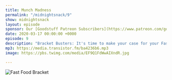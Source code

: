 ```yaml
---
title: Munch Madness
permalink: "/midnightsnack/9"
show: midnightsnack
layout: episode
sponsor: Our [Goodstuff Patreon Subscribers](https://www.patreon.com/goodstuff "Goodstuff on Patreon") and listeners just like you! Support your favorite podcasts directly to get exclusive unedited episodes and more.
date: 2020-03-17 00:00:00 +0000
episode: 9
description: "Bracket Busters: It's time to make your case for your Fast Food Final Four 🏀"
mp3: https://media.transistor.fm/ba4236b6.mp3
image: https://pbs.twimg.com/media/EF9Q1FdWwAIXndR.jpg

---
```


![Fast Food Bracket](https://pbs.twimg.com/media/ETCWBpIXYAYakTT?format=jpg&name=4096x4096)
